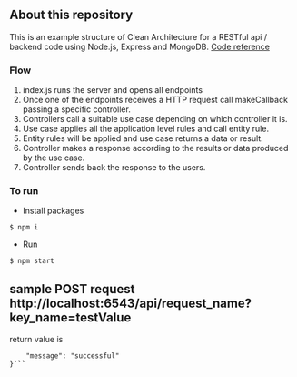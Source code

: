 ## About this repository
This is an example structure of Clean Architecture for a RESTful api / backend code using Node.js, Express and MongoDB. [Code reference](https://github.com/dev-mastery/comments-api)

### Flow
1. index.js runs the server and opens all endpoints
2. Once one of the endpoints receives a HTTP request call makeCallback passing a specific controller.
3. Controllers call a suitable use case depending on which controller it is.
4. Use case applies all the application level rules and call entity rule.
5. Entity rules will be applied and use case returns a data or result.
6. Controller makes a response according to the results or data produced by the use case.
7. Controller sends back the response to the users.
 
### To run
- Install packages
```
$ npm i
```
- Run
```
$ npm start
```
## sample POST request http://localhost:6543/api/request_name?key_name=testValue
return value is
```{
    "message": "successful"
}```
